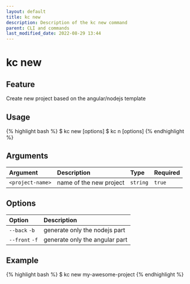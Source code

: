 ```yaml
---
layout: default
title: kc new
description: Description of the kc new command
parent: CLI and commands
last_modified_date: 2022-08-29 13:44
---
```


# kc new

## Feature

Create new project based on the angular/nodejs template

## Usage

{% highlight bash %}
$ kc new <project-name> [options]
$ kc n <project-name> [options]
{% endhighlight %}

## Arguments

| Argument         | Description             | Type     | Required |
| :--------------- | :---------------------- | :------- | -------- |
| `<project-name>` | name of the new project | `string` | `true`   |

## Options

| Option         | Description                    |
| :------------- | :----------------------------- |
| `--back` `-b`  | generate only the nodejs part  |
| `--front` `-f` | generate only the angular part |

## Example

{% highlight bash %}
$ kc new my-awesome-project
{% endhighlight %}
